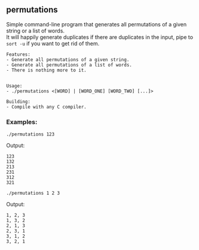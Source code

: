 ## permutations

Simple command-line program that generates all permutations of a given string or a list of words. <br>
It will happily generate duplicates if there are duplicates in the input, pipe to ```sort -u``` if you want to get rid of them.

```
Features:
- Generate all permutations of a given string.
- Generate all permutations of a list of words.
- There is nothing more to it.


Usage:
- ./permutations <[WORD] | [WORD_ONE] [WORD_TWO] [...]>

Building:
- Compile with any C compiler.
``````

### Examples:
```./permutations 123```

Output:
```
123
132
213
231
312
321
```

```./permutations 1 2 3```

Output:
```
1, 2, 3
1, 3, 2
2, 1, 3
2, 3, 1
3, 1, 2
3, 2, 1
```
